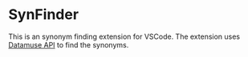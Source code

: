 # SynFinder

This is an synonym finding extension for VSCode. The extension uses [Datamuse API](http://www.datamuse.com/api/) to find the synonyms.